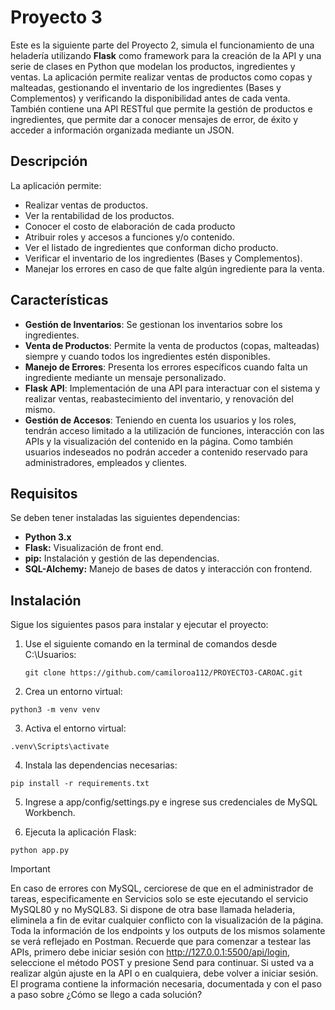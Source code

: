 # Proyecto 3
Este es la siguiente parte del Proyecto 2, simula el funcionamiento de una heladería utilizando **Flask** como framework para la creación de la API y una serie de clases en Python que modelan los productos, ingredientes y ventas. La aplicación permite realizar ventas de productos como copas y malteadas, gestionando el inventario de los ingredientes (Bases y Complementos) y verificando la disponibilidad antes de cada venta. También contiene una API RESTful que permite la gestión de productos e ingredientes, que permite dar a conocer mensajes de error, de éxito y acceder a información organizada mediante un JSON.

## Descripción

La aplicación permite:
- Realizar ventas de productos.
- Ver la rentabilidad de los productos.
- Conocer el costo de elaboración de cada producto
- Atribuir roles y accesos a funciones y/o contenido.
- Ver el listado de ingredientes que conforman dicho producto.
- Verificar el inventario de los ingredientes (Bases y Complementos).
- Manejar los errores en caso de que falte algún ingrediente para la venta.

## Características

- **Gestión de Inventarios**: Se gestionan los inventarios sobre los ingredientes.
- **Venta de Productos**: Permite la venta de productos (copas, malteadas) siempre y cuando todos los ingredientes estén disponibles.
- **Manejo de Errores**: Presenta los errores específicos cuando falta un ingrediente mediante un mensaje personalizado.
- **Flask API**: Implementación de una API para interactuar con el sistema y realizar ventas, reabastecimiento del inventario, y renovación del mismo.
- **Gestión de Accesos**: Teniendo en cuenta los usuarios y los roles, tendrán acceso limitado a la utilización de funciones, interacción con las APIs y la visualización del contenido en la página. Como también usuarios indeseados no podrán acceder a contenido reservado para administradores, empleados y clientes.

## Requisitos

Se deben tener instaladas las siguientes dependencias:

- **Python 3.x**
- **Flask:** Visualización de front end.
- **pip:** Instalación y gestión de las dependencias.
- **SQL-Alchemy:** Manejo de bases de datos y interacción con frontend.

## Instalación

Sigue los siguientes pasos para instalar y ejecutar el proyecto:

1. Use el siguiente comando en la terminal de comandos desde C:\Usuarios:
   ```
   git clone https://github.com/camiloroa112/PROYECTO3-CAROAC.git
   ```

2. Crea un entorno virtual:

```
python3 -m venv venv
```

3. Activa el entorno virtual:

```
.venv\Scripts\activate
```

4. Instala las dependencias necesarias:

```
pip install -r requirements.txt
```

5. Ingrese a app/config/settings.py e ingrese sus credenciales de MySQL Workbench.

6. Ejecuta la aplicación Flask:

```
python app.py
```

> [!IMPORTANT]
> En caso de errores con MySQL, cerciorese de que en el administrador de tareas, especificamente en Servicios solo se este ejecutando el servicio MySQL80 y no MySQL83.
> Si dispone de otra base llamada heladeria, eliminela a fin de evitar cualquier conflicto con la visualización de la página.
> Toda la información de los endpoints y los outputs de los mismos solamente se verá reflejado en Postman. Recuerde que para comenzar a testear las APIs, primero debe iniciar sesión con http://127.0.0.1:5500/api/login, seleccione el método POST y presione Send para continuar.
> Si usted va a realizar algún ajuste en la API o en cualquiera, debe volver a iniciar sesión.
> El programa contiene la información necesaria, documentada y con el paso a paso sobre ¿Cómo se llego a cada solución?